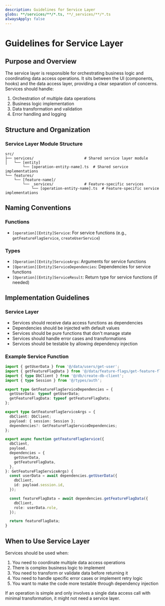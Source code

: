 ```yaml
---
description: Guidelines for Service Layer
globs: **/services/**/*.ts, **/_services/**/*.ts
alwaysApply: false
---
```

# Guidelines for Service Layer

## Purpose and Overview
The service layer is responsible for orchestrating business logic and coordinating data access operations. It sits between the UI (components, hooks) and the data access layer, providing a clear separation of concerns. Services should handle:

1. Orchestration of multiple data operations
2. Business logic implementation
3. Data transformation and validation
4. Error handling and logging

## Structure and Organization

### Service Layer Module Structure
```
src/
├── services/                       # Shared service layer module
│   └── [entity]
        └── [operation-entity-name].ts  # Shared service implementations
└── features/
    └── [feature-name]/
        └── _services/              # Feature-specific services
            └── [operation-entity-name].ts  # Feature-specific service implementations
```

## Naming Conventions

### Functions
- `[operation][Entity]Service`: For service functions (e.g., `getFeatureFlagService`, `createUserService`)

### Types
- `[Operation][Entity]ServiceArgs`: Arguments for service functions
- `[Operation][Entity]ServiceDependencies`: Dependencies for service functions
- `[Operation][Entity]ServiceResult`: Return type for service functions (if needed)

## Implementation Guidelines

### Service Layer
- Services should receive data access functions as dependencies
- Dependencies should be injected with default values
- Services should be pure functions that don't manage state
- Services should handle error cases and transformations
- Services should be testable by allowing dependency injection

### Example Service Function
```typescript
import { getUserData } from '@/data/users/get-user';
import { getFeatureFlagData } from '@/data/feature-flags/get-feature-flag';
import { type DbClient } from '@/db/create-db-client';
import { type Session } from '@/types/auth';

export type GetFeatureFlagServiceDependencies = {
  getUserData: typeof getUserData;
  getFeatureFlagData: typeof getFeatureFlagData;
};

export type GetFeatureFlagServiceArgs = {
  dbClient: DbClient;
  payload: { session: Session };
  dependencies?: GetFeatureFlagServiceDependencies;
};

export async function getFeatureFlagService({
  dbClient,
  payload,
  dependencies = {
    getUserData,
    getFeatureFlagData,
  },
}: GetFeatureFlagServiceArgs) {
  const userData = await dependencies.getUserData({
    dbClient,
    id: payload.session.id,
  });

  const featureFlagData = await dependencies.getFeatureFlagData({
    dbClient,
    role: userData.role,
  });

  return featureFlagData;
}
```

## When to Use Service Layer

Services should be used when:

1. You need to coordinate multiple data access operations
2. There is complex business logic to implement
3. You need to transform or validate data before returning it
4. You need to handle specific error cases or implement retry logic
5. You want to make the code more testable through dependency injection

If an operation is simple and only involves a single data access call with minimal transformation, it might not need a service layer.